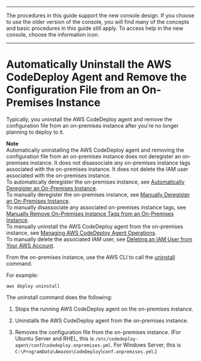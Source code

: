 --------

 The procedures in this guide support the new console design\. If you choose to use the older version of the console, you will find many of the concepts and basic procedures in this guide still apply\. To access help in the new console, choose the information icon\. 

--------

# Automatically Uninstall the AWS CodeDeploy Agent and Remove the Configuration File from an On\-Premises Instance<a name="on-premises-instances-operations-uninstall-agent"></a>

Typically, you uninstall the AWS CodeDeploy agent and remove the configuration file from an on\-premises instance after you're no longer planning to deploy to it\.

**Note**  
Automatically uninstalling the AWS CodeDeploy agent and removing the configuration file from an on\-premises instance does not deregister an on\-premises instance\. It does not disassociate any on\-premises instance tags associated with the on\-premises instance\. It does not delete the IAM user associated with the on\-premises instance\.   
To automatically deregister the on\-premises instance, see [Automatically Deregister an On\-Premises Instance](on-premises-instances-operations-deregister-automatically.md)\.  
To manually deregister the on\-premises instance, see [Manually Deregister an On\-Premises Instance](on-premises-instances-operations-deregister-manually.md)\.  
To manually disassociate any associated on\-premises instance tags, see [Manually Remove On\-Premises Instance Tags from an On\-Premises Instance](on-premises-instances-operations-remove-tags.md)\.  
To manually uninstall the AWS CodeDeploy agent from the on\-premises instance, see [Managing AWS CodeDeploy Agent Operations](codedeploy-agent-operations.md)\.  
To manually delete the associated IAM user, see [Deleting an IAM User from Your AWS Account](https://docs.aws.amazon.com/IAM/latest/UserGuide/Using_DeletingUserFromAccount.html)\. 

From the on\-premises instance, use the AWS CLI to call the [uninstall](https://docs.aws.amazon.com/cli/latest/reference/deploy/uninstall.html) command\.

For example:

```
aws deploy uninstall
```

The uninstall command does the following:

1. Stops the running AWS CodeDeploy agent on the on\-premises instance\.

1. Uninstalls the AWS CodeDeploy agent from the on\-premises instance\.

1. Removes the configuration file from the on\-premises instance\. \(For Ubuntu Server and RHEL, this is `/etc/codedeploy-agent/conf`/`codedeploy.onpremises.yml`\. For Windows Server, this is `C:\ProgramData\Amazon\CodeDeploy`\\`conf.onpremises.yml`\.\)
